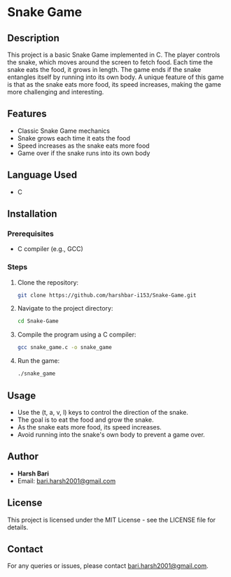 # Snake Game

## Description
This project is a basic Snake Game implemented in C. The player controls the snake, which moves around the screen to fetch food. Each time the snake eats the food, it grows in length. The game ends if the snake entangles itself by running into its own body. A unique feature of this game is that as the snake eats more food, its speed increases, making the game more challenging and interesting.

## Features
- Classic Snake Game mechanics
- Snake grows each time it eats the food
- Speed increases as the snake eats more food
- Game over if the snake runs into its own body

## Language Used
- C

## Installation
### Prerequisites
- C compiler (e.g., GCC)

### Steps
1. Clone the repository:
    ```bash
    git clone https://github.com/harshbar-i153/Snake-Game.git
    ```
2. Navigate to the project directory:
    ```bash
    cd Snake-Game
    ```
3. Compile the program using a C compiler:
    ```bash
    gcc snake_game.c -o snake_game
    ```
4. Run the game:
    ```bash
    ./snake_game
    ```

## Usage
- Use the (t, a, v, l) keys to control the direction of the snake.
- The goal is to eat the food and grow the snake.
- As the snake eats more food, its speed increases.
- Avoid running into the snake's own body to prevent a game over.

## Author
- **Harsh Bari**
- Email: bari.harsh2001@gmail.com

## License
This project is licensed under the MIT License - see the LICENSE file for details.

## Contact
For any queries or issues, please contact bari.harsh2001@gmail.com.
